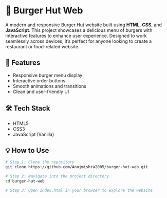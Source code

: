 # 🍔 Burger Hut Web

A modern and responsive Burger Hut website built using **HTML**, **CSS**, and **JavaScript**. This project showcases a delicious menu of burgers with interactive features to enhance user experience. Designed to work seamlessly across devices, it’s perfect for anyone looking to create a restaurant or food-related website.

## 🚀 Features

- Responsive burger menu display  
- Interactive order buttons  
- Smooth animations and transitions  
- Clean and user-friendly UI  

## 🛠️ Tech Stack

- HTML5  
- CSS3  
- JavaScript (Vanilla)  

## 💡 How to Use

```bash
# Step 1: Clone the repository
git clone https://github.com/Anujmishra2005/burger-hut-web.git

# Step 2: Navigate into the project directory
cd burger-hut-web

# Step 3: Open index.html in your browser to explore the website
